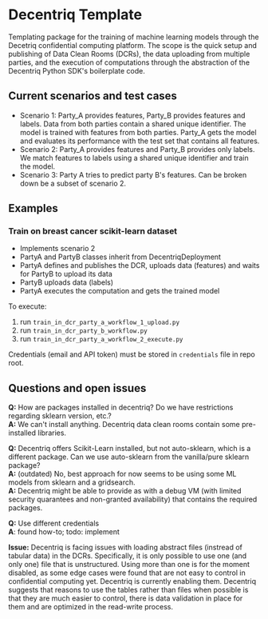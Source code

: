 # Decentriq Template

Templating package for the training of machine learning models through the Decetriq confidential computing platform.
The scope is the quick setup and publishing of Data Clean Rooms (DCRs), the data uploading from multiple parties, and the execution of computations through the abstraction of the Decentriq Python SDK's boilerplate code.


## Current scenarios and test cases

- Scenario 1: Party_A provides features, Party_B provides features and labels. Data from both parties contain a shared unique identifier. The model is trained with features from both parties. Party_A gets the model and evaluates its performance with the test set that contains all features.
- Scenario 2: Party_A provides features and Party_B provides only labels. We match features to labels using a shared unique identifier and train the model.
- Scenario 3: Party A tries to predict party B's features. Can be broken down be a subset of scenario 2.

## Examples
### Train on breast cancer scikit-learn dataset
- Implements scenario 2
- PartyA and PartyB classes inherit from DecentriqDeployment
- PartyA defines and publishes the DCR, uploads data (features) and waits for PartyB to upload its data
- PartyB uploads data (labels)
- PartyA executes the computation and gets the trained model

To execute:
1. run `train_in_dcr_party_a_workflow_1_upload.py`
1. run `train_in_dcr_party_b_workflow.py`
1. run `train_in_dcr_party_a_workflow_2_execute.py`


Credentials (email and API token) must be stored in `credentials` file in repo root.


## Questions and open issues
**Q:** How are packages installed in decentriq? Do we have restrictions regarding sklearn version, etc.? \
**A:** We can't install anything. Decentriq data clean rooms contain some pre-installed libraries.

**Q:** Decentriq offers Scikit-Learn installed, but not auto-sklearn, which is a different package. Can we use auto-sklearn from the vanilla/pure sklearn package? \
**A:** (outdated) No, best approach for now seems to be using some ML models from sklearn and a gridsearch.\
**A:** Decentriq might be able to provide as with a debug VM (with limited security quarantees and non-granted availability) that contains the required packages.

**Q:** Use different credentials\
**A**: found how-to; todo: implement

**Issue:** Decentriq is facing issues with loading abstract files (instread of tabular data) in the DCRs. Specifically, it is only possible to use one (and only one) file that is unstructured. Using more than one is for the moment disabled, as some edge cases were found that are not easy to control in confidential computing yet. Decentriq is currently enabling them. Decentriq suggests that reasons to use the tables rather than files when possible is that they are much easier to control, there is data validation in place for them and are optimized in the read-write process.
